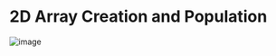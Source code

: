<h1>2D Array Creation and Population</h1>

![image](https://github.com/user-attachments/assets/0b6123bf-7919-4a06-a5e1-cede2bec9c90)
